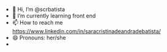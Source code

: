 - 👋 Hi, I’m @scrbatista
- 🌱 I’m currently learning front end
- 📫 How to reach me https://www.linkedin.com/in/saracristinadeandradebatista/
- 😄 Pronouns: her/she
-
